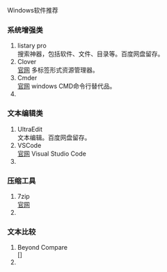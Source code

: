 Windows软件推荐

### 系统增强类
 1. listary pro  
 搜索神器，包括软件、文件、目录等。百度网盘留存。
 23. Clover  
 [官网](http://cn.ejie.me/) 多标签形式资源管理器。
 34. Cmder  
[官网](http://cmder.net/) windows CMD命令行替代品。
 4.    
### 文本编辑类
1.  UltraEdit  
文本编辑。百度网盘留存。
2. VSCode  
[官网](https://code.visualstudio.com/) Visual Studio Code
3. 
### 压缩工具
1. 7zip  
[官网](https://www.7-zip.org/)
2. 
### 文本比较
1. Beyond Compare  
[]
2. 
<!--stackedit_data:
eyJoaXN0b3J5IjpbLTc4ODA0OTk3MiwtMTM3OTk4NDY2NF19
-->